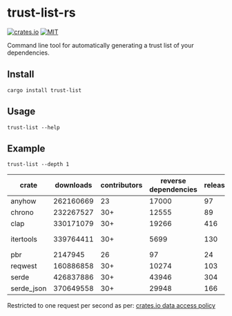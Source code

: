 # trust-list-rs

[![crates.io](https://img.shields.io/crates/v/trust-list)](https://crates.io/crates/trust-list)
[![MIT](https://img.shields.io/badge/license-MIT-blue)](./LICENSE)

Command line tool for automatically generating a trust list of your dependencies.

## Install

`cargo install trust-list`

## Usage

`trust-list --help`

## Example

`trust-list --depth 1`

| crate      | downloads | contributors | reverse dependencies | releases | created    | last updated | link                                        |
|------------|-----------|--------------|----------------------|----------|------------|--------------|---------------------------------------------|
| anyhow     | 262160669 | 23           | 17000                | 97       | 05/10/2019 | 22/12/2024   | https://github.com/dtolnay/anyhow           |
| chrono     | 232267527 | 30+          | 12555                | 89       | 20/11/2014 | 09/12/2024   | https://github.com/chronotope/chrono        |
| clap       | 330171079 | 30+          | 19266                | 416      | 01/03/2015 | 05/12/2024   | https://github.com/clap-rs/clap             |
| itertools  | 339764411 | 30+          | 5699                 | 130      | 21/11/2014 | 31/12/2024   | https://github.com/rust-itertools/itertools |
| pbr        | 2147945   | 26           | 97                   | 24       | 14/10/2015 | 08/02/2023   | https://github.com/a8m/pb                   |
| reqwest    | 160886858 | 30+          | 10274                | 103      | 16/10/2016 | 31/12/2024   | https://github.com/seanmonstar/reqwest      |
| serde      | 426837886 | 30+          | 43946                | 304      | 05/12/2014 | 27/12/2024   | https://github.com/serde-rs/serde           |
| serde_json | 370649558 | 30+          | 29948                | 166      | 07/08/2015 | 21/12/2024   | https://github.com/serde-rs/json            |

Restricted to one request per second as per: [crates.io data access policy](https://crates.io/data-access#api)
